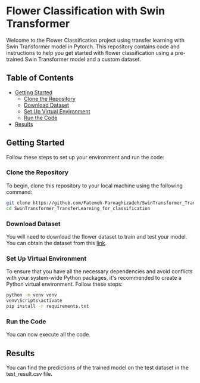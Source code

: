 # Flower Classification with Swin Transformer

Welcome to the Flower Classification project using transfer learning with Swin Transformer model in Pytorch. This repository contains code and instructions to help you get started with flower classification using a pre-trained Swin Transformer model and a custom dataset.

## Table of Contents
- [Getting Started](#getting-started)
  - [Clone the Repository](#clone-the-repository)
  - [Download Dataset](#download-dataset)
  - [Set Up Virtual Environment](#set-up-virtual-environment)
  - [Run the Code](#run-the-code)
- [Results](#results)

## Getting Started

Follow these steps to set up your environment and run the code:

### Clone the Repository
To begin, clone this repository to your local machine using the following command:

```bash
git clone https://github.com/Fatemeh-Farnaghizadeh/SwinTransformer_TransferLearning_for_classification.git
cd SwinTransformer_TransferLearning_for_classification
```
### Download Dataset
You will need to download the flower dataset to train and test your model. You can obtain the dataset from this [link]().

### Set Up Virtual Environment
To ensure that you have all the necessary dependencies and avoid conflicts with your system-wide Python packages, it's recommended to create a Python virtual environment. Follow these steps:

```bash
python -m venv venv
venv\Scripts\activate
pip install -r requirements.txt
```
### Run the Code
You can now execute all the code.

## Results
You can find the predictions of the trained model on the test dataset in the test_result.csv file.